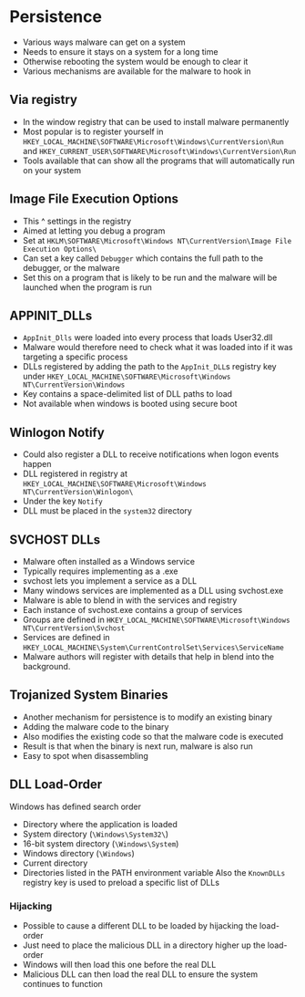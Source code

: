 # Persistence 
- Various ways malware can get on a system
- Needs to ensure it stays on a system for a long time
- Otherwise rebooting the system would be enough to clear it
- Various mechanisms are available for the malware to hook in

## Via registry
- In the window registry that can be used to install malware permanently
- Most popular is to register yourself in `HKEY_LOCAL_MACHINE\SOFTWARE\Microsoft\Windows\CurrentVersion\Run` and `HKEY_CURRENT_USER\SOFTWARE\Microsoft\Windows\CurrentVersion\Run`
- Tools available that can show all the programs that will automatically run on your system

## Image File Execution Options
- This ^ settings in the registry
- Aimed at letting you debug a program
- Set at `HKLM\SOFTWARE\Microsoft\Windows NT\CurrentVersion\Image File Execution Options\`
- Can set a key called `Debugger` which contains the full path to the debugger, or the malware
- Set this on a program that is likely to be run and the malware will be launched when the program is run

## APPINIT_DLLs
- `AppInit_Dlls` were loaded into every process that loads User32.dll
- Malware would therefore need to check what it was loaded into if it was targeting a specific process
- DLLs registered by adding the path to the `AppInit_DLL`s registry key under `HKEY_LOCAL_MACHINE\SOFTWARE\Microsoft\Windows NT\CurrentVersion\Windows`
- Key contains a space-delimited list of DLL paths to load
- Not available when windows is booted using secure boot

## Winlogon Notify
- Could also register a DLL to receive notifications when logon events happen
- DLL registered in registry at `HKEY_LOCAL_MACHINE\SOFTWARE\Microsoft\Windows NT\CurrentVersion\Winlogon\`
- Under the key `Notify`
- DLL must be placed in the `system32` directory

## SVCHOST DLLs
- Malware often installed as a Windows service
- Typically requires implementing as a .exe
- svchost lets you implement a service as a DLL
- Many windows services are implemented as a DLL using svchost.exe
- Malware is able to blend in with the services and registry
- Each instance of svchost.exe contains a group of services
- Groups are defined in `HKEY_LOCAL_MACHINE\SOFTWARE\Microsoft\Windows NT\CurrentVersion\Svchost`
- Services are defined in `HKEY_LOCAL_MACHINE\System\CurrentControlSet\Services\ServiceName`
- Malware authors will register with details that help in blend into the background.

## Trojanized System Binaries
- Another mechanism for persistence is to modify an existing binary
- Adding the malware code to the binary
- Also modifies the existing code so that the malware code is executed
- Result is that when the binary is next run, malware is also run
- Easy to spot when disassembling
## DLL Load-Order
Windows has defined search order
- Directory where the application is loaded
- System directory (`\Windows\System32\`)
- 16-bit system directory (`\Windows\System`)
- Windows directory (`\Windows`)
- Current directory
- Directories listed in the PATH environment variable
Also the `KnownDLLs` registry key is used to preload a specific list of DLLs
### Hijacking
- Possible to cause a different DLL to be loaded by hijacking the load-order
- Just need to place the malicious DLL in a directory higher up the load-order
- Windows will then load this one before the real DLL
- Malicious DLL can then load the real DLL to ensure the system continues to function
